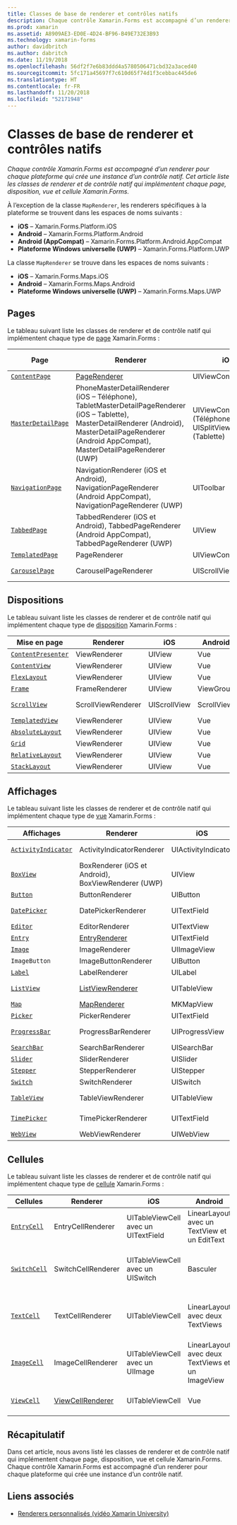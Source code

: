 ```yaml
---
title: Classes de base de renderer et contrôles natifs
description: Chaque contrôle Xamarin.Forms est accompagné d’un renderer pour chaque plateforme qui crée une instance d’un contrôle natif. Cet article liste les classes de renderer et de contrôle natif qui implémentent chaque page, disposition, vue et cellule Xamarin.Forms.
ms.prod: xamarin
ms.assetid: A8909AE3-ED0E-4D24-BF96-B49E732E3B93
ms.technology: xamarin-forms
author: davidbritch
ms.author: dabritch
ms.date: 11/19/2018
ms.openlocfilehash: 56df2f7e6b83ddd4a5780506471cbd32a3aced40
ms.sourcegitcommit: 5fc171a45697f7c610d65f74d1f3cebbac445de6
ms.translationtype: HT
ms.contentlocale: fr-FR
ms.lasthandoff: 11/20/2018
ms.locfileid: "52171948"
---
```

# <a name="renderer-base-classes-and-native-controls"></a>Classes de base de renderer et contrôles natifs

_Chaque contrôle Xamarin.Forms est accompagné d’un renderer pour chaque plateforme qui crée une instance d’un contrôle natif. Cet article liste les classes de renderer et de contrôle natif qui implémentent chaque page, disposition, vue et cellule Xamarin.Forms._

À l’exception de la classe `MapRenderer`, les renderers spécifiques à la plateforme se trouvent dans les espaces de noms suivants :

- **iOS** – Xamarin.Forms.Platform.iOS
- **Android** – Xamarin.Forms.Platform.Android
- **Android (AppCompat)** – Xamarin.Forms.Platform.Android.AppCompat
- **Plateforme Windows universelle (UWP)** – Xamarin.Forms.Platform.UWP

La classe `MapRenderer` se trouve dans les espaces de noms suivants :

- **iOS** – Xamarin.Forms.Maps.iOS
- **Android** – Xamarin.Forms.Maps.Android
- **Plateforme Windows universelle (UWP)** – Xamarin.Forms.Maps.UWP

## <a name="pages"></a>Pages

Le tableau suivant liste les classes de renderer et de contrôle natif qui implémentent chaque type de [page](~/xamarin-forms/user-interface/controls/pages.md) Xamarin.Forms :

|Page|Renderer|iOS|Android|Android (AppCompat)|UWP|
|--- |--- |--- |--- |--- |--- |
|[`ContentPage`](xref:Xamarin.Forms.ContentPage)|[PageRenderer](~/xamarin-forms/app-fundamentals/custom-renderer/contentpage.md)|UIViewController|ViewGroup||FrameworkElement|
|[`MasterDetailPage`](xref:Xamarin.Forms.MasterDetailPage)|PhoneMasterDetailRenderer (iOS – Téléphone), TabletMasterDetailPageRenderer (iOS – Tablette), MasterDetailRenderer (Android), MasterDetailPageRenderer (Android AppCompat), MasterDetailPageRenderer (UWP)|UIViewController (Téléphone), UISplitViewController (Tablette)|DrawerLayout (v4)|DrawerLayout (v4)|FrameworkElement (Contrôle personnalisé)|
|[`NavigationPage`](xref:Xamarin.Forms.NavigationPage)|NavigationRenderer (iOS et Android), NavigationPageRenderer (Android AppCompat), NavigationPageRenderer (UWP)|UIToolbar|ViewGroup|ViewGroup|FrameworkElement (Contrôle personnalisé)|
|[`TabbedPage`](xref:Xamarin.Forms.TabbedPage)|TabbedRenderer (iOS et Android), TabbedPageRenderer (Android AppCompat), TabbedPageRenderer (UWP)|UIView|ViewPager|ViewPager|FrameworkElement (Pivot)|
|[`TemplatedPage`](xref:Xamarin.Forms.TemplatedPage)|PageRenderer|UIViewController|ViewGroup||FrameworkElement|
|[`CarouselPage`](xref:Xamarin.Forms.CarouselPage)|CarouselPageRenderer|UIScrollView|ViewPager|ViewPager|FrameworkElement (FlipView)|

## <a name="layouts"></a>Dispositions

Le tableau suivant liste les classes de renderer et de contrôle natif qui implémentent chaque type de [disposition](~/xamarin-forms/user-interface/controls/layouts.md) Xamarin.Forms :

|Mise en page|Renderer|iOS|Android|UWP|
|--- |--- |--- |--- |--- |
|[`ContentPresenter`](xref:Xamarin.Forms.ContentPresenter)|ViewRenderer|UIView|Vue|FrameworkElement|
|[`ContentView`](xref:Xamarin.Forms.ContentView)|ViewRenderer|UIView|Vue|FrameworkElement|
|[`FlexLayout`](xref:Xamarin.Forms.FlexLayout)|ViewRenderer|UIView|Vue|FrameworkElement|
|[`Frame`](xref:Xamarin.Forms.Frame)|FrameRenderer|UIView|ViewGroup|Bordure|
|[`ScrollView`](xref:Xamarin.Forms.ScrollView)|ScrollViewRenderer|UIScrollView|ScrollView|Visionneuse de défilement|
|[`TemplatedView`](xref:Xamarin.Forms.TemplatedView)|ViewRenderer|UIView|Vue|FrameworkElement|
|[`AbsoluteLayout`](xref:Xamarin.Forms.AbsoluteLayout)|ViewRenderer|UIView|Vue|FrameworkElement|
|[`Grid`](xref:Xamarin.Forms.Grid)|ViewRenderer|UIView|Vue|FrameworkElement|
|[`RelativeLayout`](xref:Xamarin.Forms.RelativeLayout)|ViewRenderer|UIView|Vue|FrameworkElement|
|[`StackLayout`](xref:Xamarin.Forms.StackLayout)|ViewRenderer|UIView|Vue|FrameworkElement|

## <a name="views"></a>Affichages

Le tableau suivant liste les classes de renderer et de contrôle natif qui implémentent chaque type de [vue](~/xamarin-forms/user-interface/controls/views.md) Xamarin.Forms :

|Affichages|Renderer|iOS|Android|Android (AppCompat)|UWP|
|--- |--- |--- |--- |--- |--- |
|[`ActivityIndicator`](xref:Xamarin.Forms.ActivityIndicator)|ActivityIndicatorRenderer|UIActivityIndicator|Barre de progression||Barre de progression|
|[`BoxView`](xref:Xamarin.Forms.BoxView)|BoxRenderer (iOS et Android), BoxViewRenderer (UWP)|UIView|ViewGroup||Rectangle|
|[`Button`](xref:Xamarin.Forms.Button)|ButtonRenderer|UIButton|Bouton|AppCompatButton|Bouton|
|[`DatePicker`](xref:Xamarin.Forms.DatePicker)|DatePickerRenderer|UITextField|EditText||Sélecteur de dates|
|[`Editor`](xref:Xamarin.Forms.Editor)|EditorRenderer|UITextView|EditText||TextBox|
|[`Entry`](xref:Xamarin.Forms.Entry)|[EntryRenderer](~/xamarin-forms/app-fundamentals/custom-renderer/entry.md)|UITextField|EditText||TextBox|
|[`Image`](xref:Xamarin.Forms.Image)|ImageRenderer|UIImageView|ImageView||Image|
|`ImageButton`|ImageButtonRenderer|UIButton||AppCompatImageButton|Bouton|
|[`Label`](xref:Xamarin.Forms.Label)|LabelRenderer|UILabel|TextView||TextBlock|
|[`ListView`](xref:Xamarin.Forms.ListView)|[ListViewRenderer](~/xamarin-forms/app-fundamentals/custom-renderer/listview.md)|UITableView|Affichage de liste||Affichage de liste|
|[`Map`](xref:Xamarin.Forms.Maps.Map)|[MapRenderer](~/xamarin-forms/app-fundamentals/custom-renderer/map/index.md)|MKMapView|MKMapView||MapControl|
|[`Picker`](xref:Xamarin.Forms.Picker)|PickerRenderer|UITextField|EditText|EditText|ComboBox|
|[`ProgressBar`](xref:Xamarin.Forms.ProgressBar)|ProgressBarRenderer|UIProgressView|Barre de progression||Barre de progression|
|[`SearchBar`](xref:Xamarin.Forms.SearchBar)|SearchBarRenderer|UISearchBar|SearchView||AutoSuggestBox|
|[`Slider`](xref:Xamarin.Forms.Slider)|SliderRenderer|UISlider|SeekBar||Curseur|
|[`Stepper`](xref:Xamarin.Forms.Stepper)|StepperRenderer|UIStepper|LinearLayout||Contrôle|
|[`Switch`](xref:Xamarin.Forms.Switch)|SwitchRenderer|UISwitch|Basculer|SwitchCompat|Bouton bascule|
|[`TableView`](xref:Xamarin.Forms.TableView)|TableViewRenderer|UITableView|Affichage de liste||Affichage de liste|
|[`TimePicker`](xref:Xamarin.Forms.TimePicker)|TimePickerRenderer|UITextField|EditText||Sélecteur d'heure|
|[`WebView`](xref:Xamarin.Forms.WebView)|WebViewRenderer|UIWebView|WebView||WebView|

## <a name="cells"></a>Cellules

Le tableau suivant liste les classes de renderer et de contrôle natif qui implémentent chaque type de [cellule](~/xamarin-forms/user-interface/controls/cells.md) Xamarin.Forms :

|Cellules|Renderer|iOS|Android|UWP|
|--- |--- |--- |--- |--- |
|[`EntryCell`](xref:Xamarin.Forms.EntryCell)|EntryCellRenderer|UITableViewCell avec un UITextField|LinearLayout avec un TextView et un EditText|DataTemplate avec un TextBox|
|[`SwitchCell`](xref:Xamarin.Forms.SwitchCell)|SwitchCellRenderer|UITableViewCell avec un UISwitch|Basculer|DataTemplate avec un Grid contenant un TextBlock et un ToggleSwitch|
|[`TextCell`](xref:Xamarin.Forms.TextCell)|TextCellRenderer|UITableViewCell|LinearLayout avec deux TextViews|DataTemplate avec un StackPanel contenant deux TextBlocks|
|[`ImageCell`](xref:Xamarin.Forms.ImageCell)|ImageCellRenderer|UITableViewCell avec un UIImage|LinearLayout avec deux TextViews et un ImageView|DataTemplate avec un Grid contenant un Image et deux TextBlocks|
|[`ViewCell`](xref:Xamarin.Forms.ViewCell)|[ViewCellRenderer](~/xamarin-forms/app-fundamentals/custom-renderer/viewcell.md)|UITableViewCell|Vue|DataTemplate avec un ContentPresenter|

## <a name="summary"></a>Récapitulatif

Dans cet article, nous avons listé les classes de renderer et de contrôle natif qui implémentent chaque page, disposition, vue et cellule Xamarin.Forms. Chaque contrôle Xamarin.Forms est accompagné d’un renderer pour chaque plateforme qui crée une instance d’un contrôle natif.

## <a name="related-links"></a>Liens associés

- [Renderers personnalisés (vidéo Xamarin University)](https://developer.xamarin.com/videos/cross-platform/xamarinforms-custom-renderers/)
